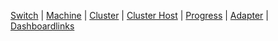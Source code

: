 

<a href="overview.html">Switch</a> | <a href="machines.html">Machine</a> | <a href="clusters.html">Cluster</a> |  <a href="cluster_hosts.html">Cluster Host</a> | <a href="progress.html">Progress</a> | <a href="adapters.html">Adapter</a> | <a href="dashboardlinks.html">Dashboardlinks</a>
